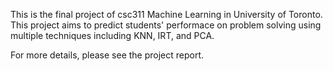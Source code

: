 This is the final project of csc311 Machine Learning in University of Toronto.
This project aims to predict students' performace on problem solving using multiple techniques including KNN, IRT, and PCA.

For more details, please see the project report.
